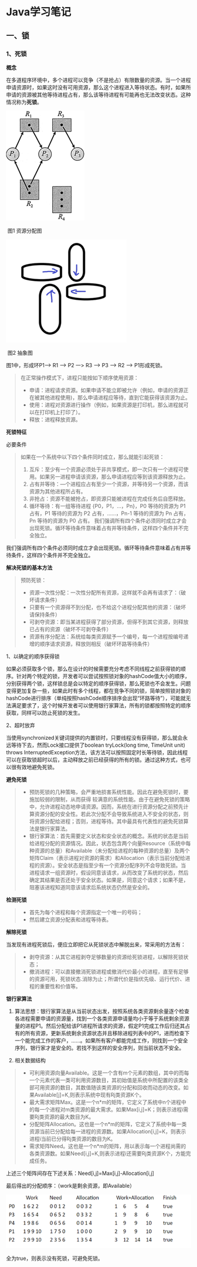 # Java学习笔记

## 一、锁

### 1、死锁

**概念**

在多道程序环境中，多个进程可以竞争（不是抢占）有限数量的资源。当一个进程申请资源时，如果这时没有可用资源，那么这个进程进入等待状态。有时，如果所申请的资源被其他等待进程占有，那么该等待进程有可能再也无法改变状态。这种情况称为**死锁**。

<img src="https://github.com/LinSiYue/Study-notes/blob/master/img/%E6%AD%BB%E9%94%81/%E8%B5%84%E6%BA%90%E5%88%86%E9%85%8D%E5%9B%BE.png?raw=true"/>

​                                                                                      图1 资源分配图

![1570495710537](https://github.com/LinSiYue/Study-notes/blob/master/img/%E6%AD%BB%E9%94%81/%E6%8A%BD%E8%B1%A1%E5%9B%BE.png?raw=true)

​                                                                                      图2 抽象图

图1中，形成环P1—> R1 —> P2 一> R3 —> P3 —> R2 —> P1形成死锁。

> 在正常操作模式下，进程只能按如下顺序使用资源：
> * 申请：进程请求资源。如果申请不能立即被允许（例如，申请的资源正在被其他进程使用)，那么申请进程应等待，直到它能获得该资源为止。
> * 使用：进程对资源进行操作（例如，如果资源是打印机，那么进程就可以在打印机上打印了）。
> * 释放：进程释放资源。

**死锁特征**

必要条件
> 如果在一个系统中以下四个条件同时成立，那么就能引起死锁：
> 1.	互斥：至少有一个资源必须处于非共享模式，即一次只有一个进程可使用。如果另一进程申请该资源，那么申请进程应等到该资源释放为止。
> 2.	占有并等待：—个进程应占有至少一个资源，并等待另一个资源，而该资源为其他进程所占有。
> 3.	非抢占：资源不能被抢占，即资源只能被进程在完成任务后自愿释放。
> 4.	循环等待：有一组等待进程 {P0，P1，…，Pn}，P0 等待的资源为 P1 占有，P1 等待的资源为 P2 占有，……，Pn-1 等待的资源为 Pn 占有，Pn 等待的资源为 P0 占有。
我们强调所有四个条件必须同时成立才会出现死锁。循环等待条件意味着占有并等待条件，这样四个条件并不完全独立。

我们强调所有四个条件必须同时成立才会出现死锁。循环等待条件意味着占有并等待条件，这样四个条件并不完全独立。

**解决死锁的基本方法**

> 预防死锁：
> * 资源一次性分配：一次性分配所有资源，这样就不会再有请求了：（破坏请求条件）
> * 只要有一个资源得不到分配，也不给这个进程分配其他的资源：（破坏请保持条件）
> * 可剥夺资源：即当某进程获得了部分资源，但得不到其它资源，则释放已占有的资源（破坏不可剥夺条件）
> * 资源有序分配法：系统给每类资源赋予一个编号，每一个进程按编号递增的顺序请求资源，释放则相反（破坏环路等待条件）

1、以确定的顺序获得锁

如果必须获取多个锁，那么在设计的时候需要充分考虑不同线程之前获得锁的顺序。针对两个特定的锁，开发者可以尝试按照锁对象的hashCode值大小的顺序，分别获得两个锁，这样锁总是会以特定的顺序获得锁，那么死锁也不会发生。问题变得更加复杂一些，如果此时有多个线程，都在竞争不同的锁，简单按照锁对象的hashCode进行排序（单纯按照hashCode顺序排序会出现“环路等待”），可能就无法满足要求了，这个时候开发者可以使用银行家算法，所有的锁都按照特定的顺序获取，同样可以防止死锁的发生。

2、超时放弃

当使用synchronized关键词提供的内置锁时，只要线程没有获得锁，那么就会永远等待下去，然而Lock接口提供了boolean tryLock(long time, TimeUnit unit) throws InterruptedException方法，该方法可以按照固定时长等待锁，因此线程可以在获取锁超时以后，主动释放之前已经获得的所有的锁。通过这种方式，也可以很有效地避免死锁。

**避免死锁**

> * 预防死锁的几种策略，会严重地损害系统性能。因此在避免死锁时，要施加较弱的限制，从而获得 较满意的系统性能。由于在避免死锁的策略中，允许进程动态地申请资源。因而，系统在进行资源分配之前预先计算资源分配的安全性。若此次分配不会导致系统进入不安全的状态，则将资源分配给进程；否则，进程等待。其中最具有代表性的避免死锁算法是银行家算法。
> * 银行家算法：首先需要定义状态和安全状态的概念。系统的状态是当前给进程分配的资源情况。因此，状态包含两个向量Resource（系统中每种资源的总量）和Available（未分配给进程的每种资源的总量）及两个矩阵Claim（表示进程对资源的需求）和Allocation（表示当前分配给进程的资源）。安全状态是指至少有一个资源分配序列不会导致死锁。当进程请求一组资源时，假设同意该请求，从而改变了系统的状态，然后确定其结果是否还处于安全状态。如果是，同意这个请求；如果不是，阻塞该进程知道同意该请求后系统状态仍然是安全的。

**检测死锁**

> * 首先为每个进程和每个资源指定一个唯一的号码；
> * 然后建立资源分配表和进程等待表。

**解除死锁**

当发现有进程死锁后，便应立即把它从死锁状态中解脱出来，常采用的方法有：

> * 剥夺资源：从其它进程剥夺足够数量的资源给死锁进程，以解除死锁状态；
> * 撤消进程：可以直接撤消死锁进程或撤消代价最小的进程，直至有足够的资源可用，死锁状态.消除为止；所谓代价是指优先级、运行代价、进程的重要性和价值等。

**银行家算法**

1. 算法思想：银行家算法是从当前状态出发，按照系统各类资源剩余量逐个检查各进程需要申请的资源量，找到一个各类资源申请量均小于等于系统剩余资源量的进程P1。然后分配给该P1进程所请求的资源，假定P1完成工作后归还其占有的所有资源，更新系统剩余资源状态并且移除进程列表中的P1，进而检查下一个能完成工作的客户，......。如果所有客户都能完成工作，则找到一个安全序列，银行家才是安全的。若找不到这样的安全序列，则当前状态不安全。

2. 相关数据结构

> * 可利用资源向量Available。这是一个含有m个元素的数组，其中的而每一个元素代表一类可利用资源数目，其初始值是系统中所配置的该类全部可用资源的数目，其数值随该类资源的分配和回收而动态的改变。如果Available[j]=K,则表示系统中现有Rj类资源K个。
> * 最大需求矩阵Max。这是一个n*m的矩阵，它定义了系统中n个进程中的每一个进程对m类资源的最大需求。如果Max[i,j]=K；则表示进程i需要Rj类资源的最大数目为K。
> * 分配矩阵Allocation。这也是一个n*m的矩阵，它定义了系统中每一类资源当前已分配给每一进程的资源数。如果Allocation[i,j]=K，则表示进程i当前已分得Rj类资源的数目为K。
> * 需求矩阵Need。这也是一个n*m的矩阵，用以表示每一个进程尚需的各类资源数。如果Need[i,j]=K,则表示进程i还需要Rj类资源K个，方能完成任务。

上述三个矩阵间存在下述关系：Need[i,j]=Max[i,j]-Allocation[i,j]

最后得出的分配顺序：（work是剩余资源，即Available）

![1570495786024](https://github.com/LinSiYue/Study-notes/blob/master/img/%E6%AD%BB%E9%94%81/%E9%93%B6%E8%A1%8C%E5%AE%B6%E7%AE%97%E6%B3%95.png?raw=true)

全为true，则表示没有死锁，可避免死锁。

